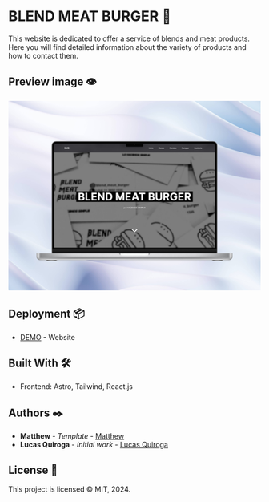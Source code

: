 # BLEND MEAT BURGER 🍔

This website is dedicated to offer a service of blends and meat products. Here you will find detailed information about the variety of products and how to contact them.

## Preview image 👁

![app](./src/assets/images/pfirst.jpg)

## Deployment 📦

- [DEMO](https://blend-meat-burger.netlify.app/) - Website

## Built With 🛠️

- Frontend: Astro, Tailwind, React.js

## Authors ✒️

- **Matthew** - _Template_ - [Matthew](https://github.com/matt765)
- **Lucas Quiroga** - _Initial work_ - [Lucas Quiroga](https://github.com/Lucas-Quiroga)

## License 📄

This project is licensed © MIT, 2024.
